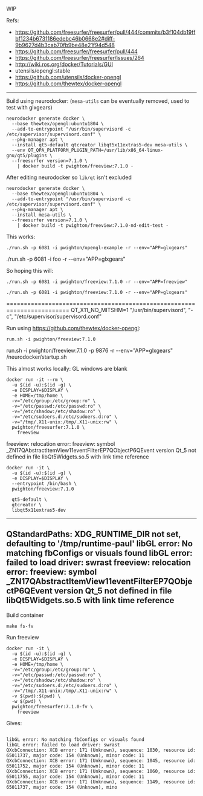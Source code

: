 WIP

Refs:
  - https://github.com/freesurfer/freesurfer/pull/444/commits/b3f104db19ffbf1234b6731186edebc46b0668e2#diff-9b9627d4b3cab70fb9be48e21f94d548
  - https://github.com/freesurfer/freesurfer/pull/444
  - https://github.com/freesurfer/freesurfer/issues/264
  - http://wiki.ros.org/docker/Tutorials/GUI
  - utensils/opengl:stable
  - https://github.com/utensils/docker-opengl
  - https://github.com/thewtex/docker-opengl
---------------------------------------

Build using neurodocker:
(`mesa-utils` can be eventually removed, used to test with glxgears)
```
neurodocker generate docker \
  --base thewtex/opengl:ubuntu1804 \
  --add-to-entrypoint "/usr/bin/supervisord -c /etc/supervisor/supervisord.conf" \
  --pkg-manager apt \
  --install qt5-default qtcreator libqt5x11extras5-dev mesa-utils \
  --env QT_QPA_PLATFORM_PLUGIN_PATH=/usr/lib/x86_64-linux-gnu/qt5/plugins \
  --freesurfer version=7.1.0 \
    | docker build -t pwighton/freeview:7.1.0 -
```

After editing neurodocker so `lib/qt` isn't excluded
```
neurodocker generate docker \
  --base thewtex/opengl:ubuntu1804 \
  --add-to-entrypoint "/usr/bin/supervisord -c /etc/supervisor/supervisord.conf" \
  --pkg-manager apt \
  --install mesa-utils \
  --freesurfer version=7.1.0 \
    | docker build -t pwighton/freeview:7.1.0-nd-edit-test -
```


This works:
```
./run.sh -p 6081 -i pwighton/opengl-example -r --env="APP=glxgears"
```

./run.sh -p 6081 -i foo -r --env="APP=glxgears"

So hoping this will:
```
./run.sh -p 6081 -i pwighton/freeview:7.1.0 -r --env="APP=freeview"
```


```
./run.sh -p 6081 -i pwighton/freeview:7.1.0 -r --env="APP=glxgears"
```
========================================================================
QT_X11_NO_MITSHM=1
"/usr/bin/supervisord", "-c", "/etc/supervisor/supervisord.conf"


Run using https://github.com/thewtex/docker-opengl:
```
run.sh -i pwighton/freeview:7.1.0
```



run.sh -i pwighton/freeview:7.1.0 -p 9876 -r --env="APP=glxgears"
/neurodocker/startup.sh


This almost works locally:  GL windows are blank
```
docker run -it --rm \
  -u $(id -u):$(id -g) \
  -e DISPLAY=$DISPLAY \
  -e HOME=/tmp/home \
  -v="/etc/group:/etc/group:ro" \
  -v="/etc/passwd:/etc/passwd:ro" \
  -v="/etc/shadow:/etc/shadow:ro" \
  -v="/etc/sudoers.d:/etc/sudoers.d:ro" \
  -v="/tmp/.X11-unix:/tmp/.X11-unix:rw" \
  pwighton/freesurfer:7.1.0 \
    freeview
```

freeview: relocation error: freeview: symbol _ZN17QAbstractItemView11eventFilterEP7QObjectP6QEvent version Qt_5 not defined in file libQt5Widgets.so.5 with link time reference


```
docker run -it \
  -u $(id -u):$(id -g) \
  -e DISPLAY=$DISPLAY \
  --entrypoint /bin/bash \
  pwighton/freeview:7.1.0
```


      qt5-default \
      qtcreator \
      libqt5x11extras5-dev

-----------------------------------------
QStandardPaths: XDG_RUNTIME_DIR not set, defaulting to '/tmp/runtime-paul'
libGL error: No matching fbConfigs or visuals found
libGL error: failed to load driver: swrast
freeview: relocation error: freeview: symbol _ZN17QAbstractItemView11eventFilterEP7QObjectP6QEvent version Qt_5 not defined in file libQt5Widgets.so.5 with link time reference
-----------------------------------------
Build container
```
make fs-fv
```

Run freeview
```
docker run -it \
  -u $(id -u):$(id -g) \
  -e DISPLAY=$DISPLAY \
  -e HOME=/tmp/home \
  -v="/etc/group:/etc/group:ro" \
  -v="/etc/passwd:/etc/passwd:ro" \
  -v="/etc/shadow:/etc/shadow:ro" \
  -v="/etc/sudoers.d:/etc/sudoers.d:ro" \
  -v="/tmp/.X11-unix:/tmp/.X11-unix:rw" \
  -v $(pwd):$(pwd) \
  -w $(pwd) \
  pwighton/freesurfer:7.1.0-fv \
    freeview
```

Gives:
```

libGL error: No matching fbConfigs or visuals found
libGL error: failed to load driver: swrast
QXcbConnection: XCB error: 171 (Unknown), sequence: 1030, resource id: 65011737, major code: 154 (Unknown), minor code: 11
QXcbConnection: XCB error: 171 (Unknown), sequence: 1045, resource id: 65011752, major code: 154 (Unknown), minor code: 11
QXcbConnection: XCB error: 171 (Unknown), sequence: 1060, resource id: 65011755, major code: 154 (Unknown), minor code: 11
QXcbConnection: XCB error: 171 (Unknown), sequence: 1149, resource id: 65011737, major code: 154 (Unknown), mino
```

